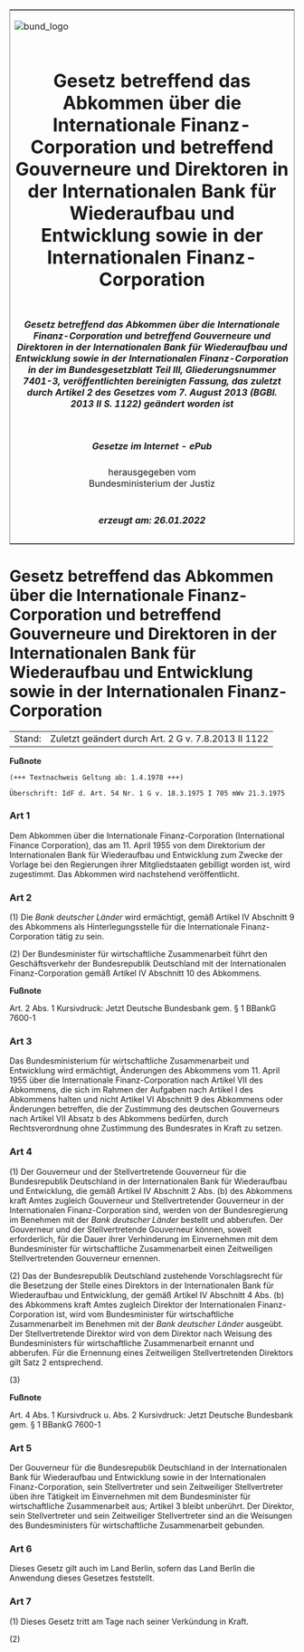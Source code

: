 <span id="DECKBLATT.html"></span>

<table border="0" frame="border" width="100%">

<tr valign="top">

<td align="left">

![bund\_logo](BfJ_2021_Web_de_de.gif)

</td>

<td align="right">

 

</td>

</tr>

<tr align="center" valign="middle">

<td colspan="2">

# Gesetz betreffend das Abkommen über die Internationale Finanz-Corporation und betreffend Gouverneure und Direktoren in der Internationalen Bank für Wiederaufbau und Entwicklung sowie in der Internationalen Finanz-Corporation

</td>

</tr>

<tr align="center" valign="middle">

<td colspan="2">

##### Gesetz betreffend das Abkommen über die Internationale Finanz-Corporation und betreffend Gouverneure und Direktoren in der Internationalen Bank für Wiederaufbau und Entwicklung sowie in der Internationalen Finanz-Corporation in der im Bundesgesetzblatt Teil III, Gliederungsnummer 7401-3, veröffentlichten bereinigten Fassung, das zuletzt durch Artikel 2 des Gesetzes vom 7. August 2013 (BGBl. 2013 II S. 1122) geändert worden ist

</td>

</tr>

<tr align="center" valign="middle">

<td colspan="2">

  
  

##### Gesetze im Internet - ePub  
  
herausgegeben vom  
Bundesministerium der Justiz

</td>

</tr>

<tr align="center" valign="bottom">

<td colspan="2">

  
  

##### erzeugt am: 26.01.2022

</td>

</tr>

</table>

<span id="BJNR207470956.html"></span>

# Gesetz betreffend das Abkommen über die Internationale Finanz-Corporation und betreffend Gouverneure und Direktoren in der Internationalen Bank für Wiederaufbau und Entwicklung sowie in der Internationalen Finanz-Corporation

<div>

<div class="jnhtml">

|        |                                                     |
| ------ | --------------------------------------------------- |
| Stand: | Zuletzt geändert durch Art. 2 G v. 7.8.2013 II 1122 |

</div>

</div>

<div>

  
**Fußnote**

<div class="jnhtml">

<div>

<div class="jurAbsatz">

  

    (+++ Textnachweis Geltung ab: 1.4.1978 +++)
     
    Überschrift: IdF d. Art. 54 Nr. 1 G v. 18.3.1975 I 705 mWv 21.3.1975 

</div>

</div>

</div>

</div>

<span id="BJNR207470956BJNE000100326.html"></span>

### Art 1  

<div>

<div class="jnhtml">

<div>

<div class="jurAbsatz">

Dem Abkommen über die Internationale Finanz-Corporation (International
Finance Corporation), das am 11. April 1955 von dem Direktorium der
Internationalen Bank für Wiederaufbau und Entwicklung zum Zwecke der
Vorlage bei den Regierungen ihrer Mitgliedstaaten gebilligt worden ist,
wird zugestimmt. Das Abkommen wird nachstehend veröffentlicht.

</div>

</div>

</div>

</div>

<span id="BJNR207470956BJNE000200326.html"></span>

### Art 2  

<div>

<div class="jnhtml">

<div>

<div class="jurAbsatz">

(1) Die <span style="font-style:italic;">Bank deutscher Länder</span>
wird ermächtigt, gemäß Artikel IV Abschnitt 9 des Abkommens als
Hinterlegungsstelle für die Internationale Finanz-Corporation tätig zu
sein.

</div>

<div class="jurAbsatz">

(2) Der Bundesminister für wirtschaftliche Zusammenarbeit führt den
Geschäftsverkehr der Bundesrepublik Deutschland mit der Internationalen
Finanz-Corporation gemäß Artikel IV Abschnitt 10 des Abkommens.

</div>

</div>

</div>

</div>

<div>

  
**Fußnote**

<div class="jnhtml">

<div>

<div class="jurAbsatz">

Art. 2 Abs. 1 Kursivdruck: Jetzt Deutsche Bundesbank gem. § 1 BBankG
7600-1

</div>

</div>

</div>

</div>

<span id="BJNR207470956BJNE000301360.html"></span>

### Art 3  

<div>

<div class="jnhtml">

<div>

<div class="jurAbsatz">

Das Bundesministerium für wirtschaftliche Zusammenarbeit und Entwicklung
wird ermächtigt, Änderungen des Abkommens vom 11. April 1955 über die
Internationale Finanz-Corporation nach Artikel VII des Abkommens, die
sich im Rahmen der Aufgaben nach Artikel I des Abkommens halten und
nicht Artikel VI Abschnitt 9 des Abkommens oder Änderungen betreffen,
die der Zustimmung des deutschen Gouverneurs nach Artikel VII Absatz b
des Abkommens bedürfen, durch Rechtsverordnung ohne Zustimmung des
Bundesrates in Kraft zu setzen.

</div>

</div>

</div>

</div>

<span id="BJNR207470956BJNE000400326.html"></span>

### Art 4  

<div>

<div class="jnhtml">

<div>

<div class="jurAbsatz">

(1) Der Gouverneur und der Stellvertretende Gouverneur für die
Bundesrepublik Deutschland in der Internationalen Bank für Wiederaufbau
und Entwicklung, die gemäß Artikel IV Abschnitt 2 Abs. (b) des Abkommens
kraft Amtes zugleich Gouverneur und Stellvertretender Gouverneur in der
Internationalen Finanz-Corporation sind, werden von der Bundesregierung
im Benehmen mit der <span style="font-style:italic;">Bank deutscher
Länder</span> bestellt und abberufen. Der Gouverneur und der
Stellvertretende Gouverneur können, soweit erforderlich, für die Dauer
ihrer Verhinderung im Einvernehmen mit dem Bundesminister für
wirtschaftliche Zusammenarbeit einen Zeitweiligen Stellvertretenden
Gouverneur ernennen.

</div>

<div class="jurAbsatz">

(2) Das der Bundesrepublik Deutschland zustehende Vorschlagsrecht für
die Besetzung der Stelle eines Direktors in der Internationalen Bank für
Wiederaufbau und Entwicklung, der gemäß Artikel IV Abschnitt 4 Abs. (b)
des Abkommens kraft Amtes zugleich Direktor der Internationalen
Finanz-Corporation ist, wird vom Bundesminister für wirtschaftliche
Zusammenarbeit im Benehmen mit der <span style="font-style:italic;">Bank
deutscher Länder</span> ausgeübt. Der Stellvertretende Direktor wird von
dem Direktor nach Weisung des Bundesministers für wirtschaftliche
Zusammenarbeit ernannt und abberufen. Für die Ernennung eines
Zeitweiligen Stellvertretenden Direktors gilt Satz 2 entsprechend.

</div>

<div class="jurAbsatz">

(3)

</div>

</div>

</div>

</div>

<div>

  
**Fußnote**

<div class="jnhtml">

<div>

<div class="jurAbsatz">

Art. 4 Abs. 1 Kursivdruck u. Abs. 2 Kursivdruck: Jetzt Deutsche
Bundesbank gem. § 1 BBankG 7600-1

</div>

</div>

</div>

</div>

<span id="BJNR207470956BJNE000500326.html"></span>

### Art 5  

<div>

<div class="jnhtml">

<div>

<div class="jurAbsatz">

Der Gouverneur für die Bundesrepublik Deutschland in der Internationalen
Bank für Wiederaufbau und Entwicklung sowie in der Internationalen
Finanz-Corporation, sein Stellvertreter und sein Zeitweiliger
Stellvertreter üben ihre Tätigkeit im Einvernehmen mit dem
Bundesminister für wirtschaftliche Zusammenarbeit aus; Artikel 3 bleibt
unberührt. Der Direktor, sein Stellvertreter und sein Zeitweiliger
Stellvertreter sind an die Weisungen des Bundesministers für
wirtschaftliche Zusammenarbeit gebunden.

</div>

</div>

</div>

</div>

<span id="BJNR207470956BJNE000600326.html"></span>

### Art 6  

<div>

<div class="jnhtml">

<div>

<div class="jurAbsatz">

Dieses Gesetz gilt auch im Land Berlin, sofern das Land Berlin die
Anwendung dieses Gesetzes feststellt.

</div>

</div>

</div>

</div>

<span id="BJNR207470956BJNE000700326.html"></span>

### Art 7  

<div>

<div class="jnhtml">

<div>

<div class="jurAbsatz">

(1) Dieses Gesetz tritt am Tage nach seiner Verkündung in Kraft.

</div>

<div class="jurAbsatz">

(2)

</div>

</div>

</div>

</div>
